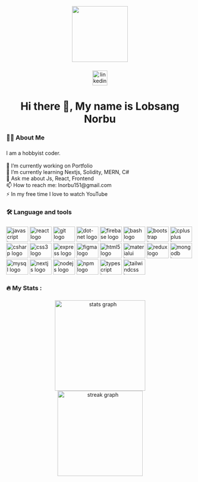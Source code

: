 <div align="center">
  <img height="150" src="https://camo.githubusercontent.com/2b526261e88935a5671e4a20a23e230c06dc6e9192706fa9d40190bf0f58a050/68747470733a2f2f692e70696e696d672e636f6d2f6f726967696e616c732f66612f37622f34622f66613762346264633362326637336537343965356332633634366434616531332e676966"  />
</div>

###

<div align="center">
  <a href="https://www.linkedin.com/in/lobnor/" target="_blank">
    <img src="https://img.shields.io/static/v1?message=LinkedIn&logo=linkedin&label=&color=0077B5&logoColor=white&labelColor=&style=for-the-badge" height="40" alt="linkedin logo"  />
  </a>
</div>

###

<h1 align="center">Hi there 👋, My name is Lobsang Norbu</h1>

###

<h3 align="left">👩‍💻  About Me</h3>

###

<p align="left">I am a hobbyist coder.<br><br>    🔭 I’m currently working on Portfolio<br>    🌱 I’m currently learning Nextjs, Solidity, MERN, C#<br>    💬 Ask me about Js, React, Frontend<br>    📫 How to reach me: lnorbu151@gmail.com<br>⚡ In my free time I love to watch YouTube</p>

###

<h3 align="left">🛠 Language and tools</h3>

###

<div align="left">
  <img src="https://cdn.jsdelivr.net/gh/devicons/devicon/icons/javascript/javascript-original.svg" height="41" width="59" alt="javascript logo"  />
  <img src="https://cdn.jsdelivr.net/gh/devicons/devicon/icons/react/react-original.svg" height="41" width="59" alt="react logo"  />
  <img src="https://cdn.jsdelivr.net/gh/devicons/devicon/icons/git/git-original.svg" height="41" width="59" alt="git logo"  />
  <img src="https://cdn.jsdelivr.net/gh/devicons/devicon/icons/dot-net/dot-net-plain-wordmark.svg" height="41" width="59" alt="dot-net logo"  />
  <img src="https://cdn.jsdelivr.net/gh/devicons/devicon/icons/firebase/firebase-plain.svg" height="41" width="59" alt="firebase logo"  />
  <img src="https://cdn.jsdelivr.net/gh/devicons/devicon/icons/bash/bash-original.svg" height="41" width="59" alt="bash logo"  />
  <img src="https://cdn.jsdelivr.net/gh/devicons/devicon/icons/bootstrap/bootstrap-original.svg" height="41" width="59" alt="bootstrap logo"  />
  <img src="https://cdn.jsdelivr.net/gh/devicons/devicon/icons/cplusplus/cplusplus-original.svg" height="41" width="59" alt="cplusplus logo"  />
  <img src="https://cdn.jsdelivr.net/gh/devicons/devicon/icons/csharp/csharp-original.svg" height="41" width="59" alt="csharp logo"  />
  <img src="https://cdn.jsdelivr.net/gh/devicons/devicon/icons/css3/css3-original.svg" height="41" width="59" alt="css3 logo"  />
  <img src="https://cdn.jsdelivr.net/gh/devicons/devicon/icons/express/express-original.svg" height="41" width="59" alt="express logo"  />
  <img src="https://cdn.jsdelivr.net/gh/devicons/devicon/icons/figma/figma-original.svg" height="41" width="59" alt="figma logo"  />
  <img src="https://cdn.jsdelivr.net/gh/devicons/devicon/icons/html5/html5-original.svg" height="41" width="59" alt="html5 logo"  />
  <img src="https://cdn.jsdelivr.net/gh/devicons/devicon/icons/materialui/materialui-original.svg" height="41" width="59" alt="materialui logo"  />
  <img src="https://cdn.jsdelivr.net/gh/devicons/devicon/icons/redux/redux-original.svg" height="41" width="59" alt="redux logo"  />
  <img src="https://cdn.jsdelivr.net/gh/devicons/devicon/icons/mongodb/mongodb-original.svg" height="41" width="59" alt="mongodb logo"  />
  <img src="https://cdn.jsdelivr.net/gh/devicons/devicon/icons/mysql/mysql-original.svg" height="41" width="59" alt="mysql logo"  />
  <img src="https://cdn.jsdelivr.net/gh/devicons/devicon/icons/nextjs/nextjs-original.svg" height="41" width="59" alt="nextjs logo"  />
  <img src="https://cdn.jsdelivr.net/gh/devicons/devicon/icons/nodejs/nodejs-original.svg" height="41" width="59" alt="nodejs logo"  />
  <img src="https://cdn.jsdelivr.net/gh/devicons/devicon/icons/npm/npm-original-wordmark.svg" height="41" width="59" alt="npm logo"  />
  <img src="https://cdn.jsdelivr.net/gh/devicons/devicon/icons/typescript/typescript-original.svg" height="41" width="59" alt="typescript logo"  />
  <img src="https://cdn.jsdelivr.net/gh/devicons/devicon/icons/tailwindcss/tailwindcss-original-wordmark.svg" height="41" width="59" alt="tailwindcss logo"  />
</div>

###

<h3 align="left">🔥   My Stats :</h3>

###

<div align="center">
  <img src="https://github-readme-stats.vercel.app/api?username=lobnor&hide_title=false&hide_rank=false&show_icons=true&include_all_commits=true&count_private=true&disable_animations=false&theme=darcula&locale=en&hide_border=false&order=1" height="243" alt="stats graph" /> <br>
  <img src="https://streak-stats.demolab.com?user=lobnor&locale=en&mode=daily&theme=dark&hide_border=false&border_radius=5&order=3" height="229" alt="streak graph"  />
</div>

